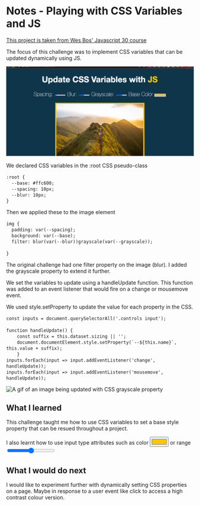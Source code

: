 # Notes - Playing with CSS Variables and JS

[This project is taken from Wes Bos' Javascript 30 course ](https://javascript30.com/)

The focus of this challenge was to implement CSS variables that can be updated dynamically using JS.

![A webpage with an image and three input fields](CSSandJS.png)

We declared CSS variables in the :root CSS pseudo-class

    :root {
      --base: #ffc600;
      --spacing: 10px;
      --blur: 10px;
    }

Then we applied these to the image element

    img {
      padding: var(--spacing);
      background: var(--base);
      filter: blur(var(--blur))grayscale(var(--grayscale));
   
    }

The original challenge had one filter property on the image (blur). I added the grayscale property to extend it further.

We set the variables to update using a handleUpdate function. This function was added to an event listener that would fire on a change or mousemove event. 

We used style.setProperty to update the value for each property in the CSS.

    const inputs = document.querySelectorAll('.controls input');

    function handleUpdate() {
        const suffix = this.dataset.sizing || '';
        document.documentElement.style.setProperty(`--${this.name}`, this.value + suffix);
        }
    inputs.forEach(input => input.addEventListener('change', handleUpdate));
    inputs.forEach(input => input.addEventListener('mousemove', handleUpdate));

![A gif of an image being updated with CSS grayscale property](grayscale.gif)

## What I learned
This challenge taught me how to use CSS variables to set a base style property that can be resued throughout a project.

I also learnt how to use input type attributes such as color 
<input id="base" type="color" name="base" value="#ffc600">
or range
<input id="grayscale" type="range" name="grayscale" value="0%" data-sizing="%">

## What I would do next
I would like to experiment further with dynamically setting CSS properties on a page. Maybe in response to a user event like click to access a high contrast colour version.



